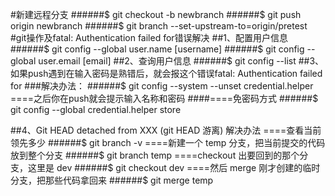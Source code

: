 #新建远程分支
######$ git checkout -b newbranch
######$ git push origin newbranch
######$ git branch --set-upstream-to=origin/pretest
#git操作及fatal: Authentication failed for错误解决
##1、配置用户信息
######$ git config --global user.name [username]
######$ git config --global user.email [email]
##2、查询用户信息
######$ git config --list
##3、如果push遇到在输入密码是熟错后，就会报这个错误fatal: Authentication failed for
###解决办法：
######$ git config --system --unset credential.helper
====之后你在push就会提示输入名称和密码
####====免密码方式
######$ git config --global credential.helper store


##4、Git HEAD detached from XXX (git HEAD 游离) 解决办法
====查看当前领先多少 
######$ git branch -v 
====新建一个 temp 分支，把当前提交的代码放到整个分支 
######$ git branch temp
====checkout 出要回到的那个分支，这里是 dev 
######$ git checkout dev
====然后 merge 刚才创建的临时分支，把那些代码拿回来
######$ git merge temp